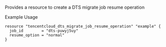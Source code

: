 Provides a resource to create a DTS migrate job resume operation

Example Usage

```hcl
resource "tencentcloud_dts_migrate_job_resume_operation" "example" {
  job_id        = "dts-puwyj5uy"
  resume_option = "normal"
}
```